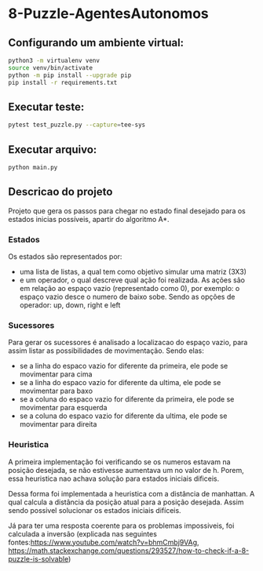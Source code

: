 # 8-Puzzle-AgentesAutonomos



## Configurando um ambiente virtual:

````bash
python3 -m virtualenv venv
source venv/bin/activate
python -m pip install --upgrade pip
pip install -r requirements.txt
````

## Executar teste:

````bash
pytest test_puzzle.py --capture=tee-sys
````

## Executar arquivo:

````bash
python main.py 
````

## Descricao do projeto
Projeto que gera os passos para chegar no estado final desejado para os estados inicias possíveis, apartir do algoritmo A*.

### Estados
Os estados são representados por:
  * uma lista de listas, a qual tem como objetivo simular uma matriz (3X3)
  * e um operador, o qual descreve qual ação foi realizada. As ações são em relação ao espaço vazio (representado como 0), por exemplo: o espaço vazio desce o numero de baixo sobe. Sendo as opções de operador: up, down, right e left

### Sucessores
Para gerar os sucessores é analisado a localizacao do espaço vazio, para assim listar as possibilidades de movimentação. Sendo elas:
  * se a linha do espaco vazio for diferente da primeira, ele pode se movimentar para cima
  * se a linha do espaco vazio for diferente da ultima, ele pode se movimentar para baxo
  * se a coluna do espaco vazio for diferente da primeira, ele pode se movimentar para esquerda
  * se a coluna do espaco vazio for diferente da ultima, ele pode se movimentar para direita
 
 ### Heuristica
 A primeira implementação foi verificando se os numeros estavam na posição desejada, se não estivesse aumentava um no valor de h. Porem, essa heuristica nao achava solução para estados iniciais dificeis.
 
 Dessa forma foi implementada a heuristica com a distância de manhattan. A qual calcula a distância da posição atual para a posição desejada. Assim sendo possivel solucionar os estados iniciais difíceis.
 
  Já para ter uma resposta coerente para os problemas impossiveis, foi calculada a inversão (explicada nas seguintes fontes:https://www.youtube.com/watch?v=bhmCmbj9VAg, https://math.stackexchange.com/questions/293527/how-to-check-if-a-8-puzzle-is-solvable)
